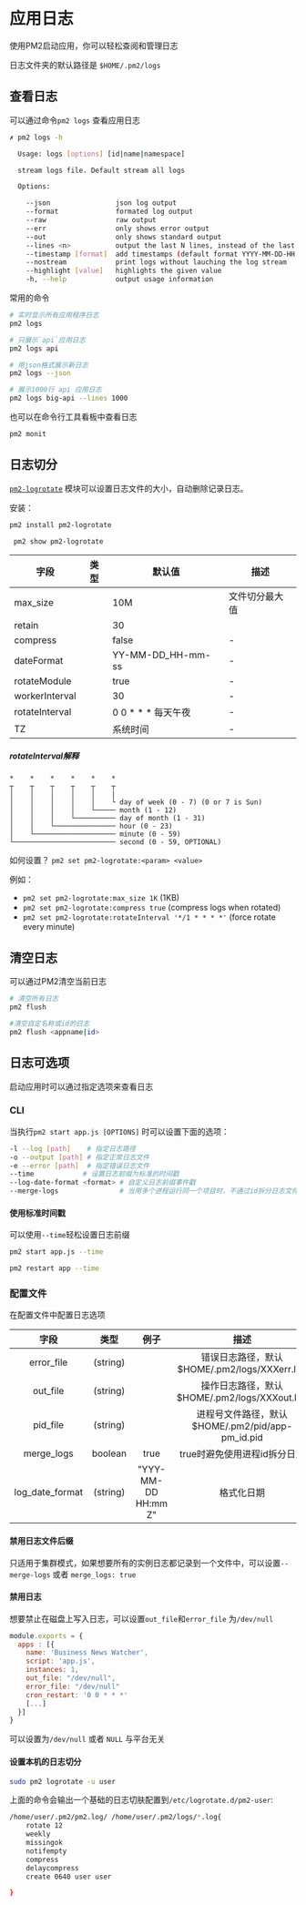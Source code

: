 # 应用日志
使用PM2启动应用，你可以轻松查阅和管理日志

日志文件夹的默认路径是 `$HOME/.pm2/logs`

## 查看日志

可以通过命令`pm2 logs` 查看应用日志
```sh
✗ pm2 logs -h

  Usage: logs [options] [id|name|namespace]

  stream logs file. Default stream all logs

  Options:

    --json                json log output
    --format              formated log output
    --raw                 raw output
    --err                 only shows error output
    --out                 only shows standard output
    --lines <n>           output the last N lines, instead of the last 15 by default
    --timestamp [format]  add timestamps (default format YYYY-MM-DD-HH:mm:ss)
    --nostream            print logs without lauching the log stream
    --highlight [value]   highlights the given value
    -h, --help            output usage information
```    
常用的命令
```sh
# 实时显示所有应用程序日志
pm2 logs

# 只展示`api`应用日志
pm2 logs api

# 用json格式展示新日志
pm2 logs --json

# 展示1000行 api 应用日志
pm2 logs big-api --lines 1000

```
也可以在命令行工具看板中查看日志
```sh
pm2 monit
```

## 日志切分
[`pm2-logrotate`](https://github.com/keymetrics/pm2-logrotate) 模块可以设置日志文件的大小，自动删除记录日志。



安装：
```sh
pm2 install pm2-logrotate

 pm2 show pm2-logrotate
```
|字段|类型|默认值|描述|
|-|-|-|-|
|max_size||10M|文件切分最大值|
|retain||30||
|compress||false|-|
|dateFormat||YY-MM-DD_HH-mm-ss|-|
|rotateModule||true|-|
|workerInterval||30|-|
|rotateInterval||0 0 * * * 每天午夜|-|
|TZ||系统时间|-|

##### rotateInterval解释
```
*    *    *    *    *    *
┬    ┬    ┬    ┬    ┬    ┬
│    │    │    │    │    |
│    │    │    │    │    └ day of week (0 - 7) (0 or 7 is Sun)
│    │    │    │    └───── month (1 - 12)
│    │    │    └────────── day of month (1 - 31)
│    │    └─────────────── hour (0 - 23)
│    └──────────────────── minute (0 - 59)
└───────────────────────── second (0 - 59, OPTIONAL)
```
如何设置？
`pm2 set pm2-logrotate:<param> <value>`

例如：
- `pm2 set pm2-logrotate:max_size 1K` (1KB)
- `pm2 set pm2-logrotate:compress true` (compress logs when rotated)
- `pm2 set pm2-logrotate:rotateInterval '*/1 * * * *'` (force rotate every minute)




## 清空日志
可以通过PM2清空当前日志
```sh
# 清空所有日志
pm2 flush

#清空自定名称或id的日志
pm2 flush <appname|id> 
```

## 日志可选项
启动应用时可以通过指定选项来查看日志

### CLI
当执行`pm2 start app.js [OPTIONS]` 时可以设置下面的选项：
```sh
-l --log [path]    # 指定日志路径
-o --output [path] # 指定正常日志文件
-e --error [path]  # 指定错误日志文件
--time            # 设置日志前缀为标准的时间戳
--log-date-format <format> # 自定义日志前缀事件戳
--merge-logs               # 当用多个进程运行同一个项目时，不通过id拆分日志文件
```

#### 使用标准时间戳
可以使用`--time`轻松设置日志前缀
```sh
pm2 start app.js --time

pm2 restart app --time
```

### 配置文件

在配置文件中配置日志选项

|字段|类型|例子|描述|
|:-:|:-:|:-:|:-:|
|error_file|(string)||错误日志路径，默认 $HOME/.pm2/logs/XXXerr.log|
|out_file|(string)||操作日志路径，默认 $HOME/.pm2/logs/XXXout.log|
|pid_file|(string)||进程号文件路径，默认$HOME/.pm2/pid/app-pm_id.pid|
|merge_logs|boolean|true|true时避免使用进程id拆分日志|
|log_date_format|(string)|"YYY-MM-DD HH:mm Z"|格式化日期|

#### 禁用日志文件后缀

只适用于集群模式，如果想要所有的实例日志都记录到一个文件中，可以设置`--merge-logs` 或者 `merge_logs: true`

#### 禁用日志
想要禁止在磁盘上写入日志，可以设置`out_file`和`error_file` 为`/dev/null`

```js
module.exports = {
  apps : [{
    name: 'Business News Watcher',
    script: 'app.js',
    instances: 1,
    out_file: "/dev/null",
    error_file: "/dev/null"
    cron_restart: '0 0 * * *'
    [...]
  }]
}
```
可以设置为`/dev/null` 或者 `NULL` 与平台无关

#### 设置本机的日志切分
```sh
sudo pm2 logrotate -u user

```

上面的命令会输出一个基础的日志切肤配置到`/etc/logrotate.d/pm2-user`:
```sh
/home/user/.pm2/pm2.log/ /home/user/.pm2/logs/*.log{
    rotate 12
    weekly
    missingok
    notifempty
    compress
    delaycompress
    create 0640 user user

}
```




